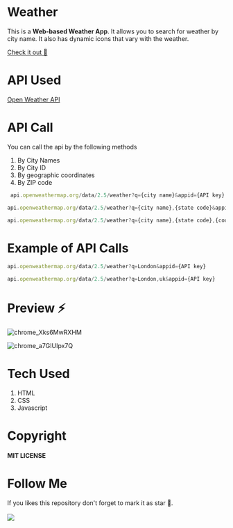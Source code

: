 # Weather
This is a **Web-based Weather App**. It allows you to search for weather by city name. It also has dynamic icons that vary with the weather.

[Check it out 🚀](https://shubhamashish33.github.io/weather/)
# API Used
[Open Weather API](https://openweathermap.org/current)
  
# API Call
You can call the api by the following methods
1. By City Names
2. By City ID
3. By geographic coordinates
4. By ZIP code
``` js
 api.openweathermap.org/data/2.5/weather?q={city name}&appid={API key}
```
``` js  
api.openweathermap.org/data/2.5/weather?q={city name},{state code}&appid={API key}
```
```js
api.openweathermap.org/data/2.5/weather?q={city name},{state code},{country code}&appid={API key}
 ```
# Example of API Calls
```js
api.openweathermap.org/data/2.5/weather?q=London&appid={API key}
```
```js
api.openweathermap.org/data/2.5/weather?q=London,uk&appid={API key}
```

# Preview ⚡
![chrome_Xks6MwRXHM](https://user-images.githubusercontent.com/78084828/144605300-7b9883d5-1517-4d55-9b33-f1881a6d0eb6.png)

![chrome_a7GIUIpx7Q](https://user-images.githubusercontent.com/78084828/144605366-ed345bb5-505a-4678-adbe-2d9e4f00f328.png)


# Tech Used
1. HTML
2. CSS
3. Javascript 

# Copyright 
#### MIT LICENSE

# Follow Me 
If you likes this repository don't forget to mark it as star 🌟. \
<br>
[![](https://img.shields.io/twitter/follow/imaashish_?style=social)](https://twitter.com/imaashish_)
